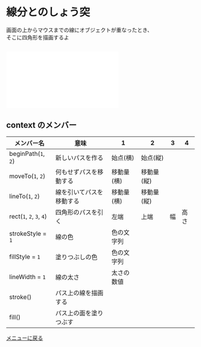 # 線分とのしょう突


画面の上からマウスまでの線にオブジェクトが重なったとき、  
そこに四角形を描画するよ


## ![改造する](raycasting/main.js)


## context のメンバー
メンバー名 | 意味 | 1 | 2 | 3 | 4                                             
--- | --- | --- | --- | --- | ---
beginPath(`1`, `2`) | 新しいパスを作る | 始点(横) | 始点(縦) | | 
moveTo(`1`, `2`) | 何もせずパスを移動する | 移動量(横) | 移動量(縦) | | 
lineTo(`1`, `2`) | 線を引いてパスを移動する | 移動量(横) | 移動量(縦) | | 
rect(`1`, `2`, `3`, `4`) | 四角形のパスを引く | 左端 | 上端 | 幅 | 高さ
strokeStyle = `1` | 線の色 | 色の文字列 | | |
fillStyle = `1` | 塗りつぶしの色 | 色の文字列 | | |
lineWidth = `1` | 線の太さ | 太さの数値 | | |
stroke() | パス上の線を描画する | | | |
fill() | パス上の面を塗りつぶす | | | |


[メニューに戻る](index.html)

